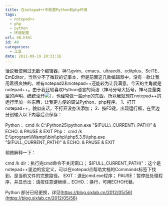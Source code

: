 ```yaml
---
title: 在notepad++中配置Python和php环境
tags:
  - notepad++
  - php
  - python
  - 环境配置
url: 48.html
id: 48
categories:
  - 工具
date: 2011-09-19 20:31:16
---
```


话说我使用过无数个编辑器，神马gvim、emacs、ultraedit、editplus、SciTE、EmEditor，当然少不了微软的记事本，但是前面这几款编辑器中，没有一款让我用着很爽快的。唯有notepad2和notepad++还能较为让我满意。今天的主角就是notepad++。由于我比较喜欢Python语言的简洁（神马分号大括号，神马变量类型的声明，统统滚开![](http://sixlab.1x.net/wp-content/uploads/2012/09/FE0A9F2FF3DD858B77C6A7E624074B15ADDF1C004114_21_21.GIF)），也经常做一些php的东西，所以我就想在notepad++的运行里加一些东西，让我更方便的调试Python、php程序。 1、打开notepad++，貌似废话，不打开没办法添加； 2、按F5键，出现运行框，在里边分别输入以下内容后点保存：

Python：
cmd /k C:\\Python25\\python.exe "$(FULL\_CURRENT\_PATH)" & ECHO. & PAUSE & EXIT
Php：
cmd /k E:\\program\\Wamp\\bin\\php\\php5.3.5\\php.exe "$(FULL\_CURRENT\_PATH)" & ECHO. & PAUSE & EXIT

稍微解释一下：

cmd /k dir：执行完cmd命令不关闭窗口；
$(FULL\_CURRENT\_PATH)"：这个是notepad++里边的宏定义，可以在notepad点帮助文档的Commands标签下找到，是当前文件的完整路径。
EXIT：退出cmd.exe程序；
PAUSE：暂停批处理程序，并显示出：请按任意键继续...
ECHO.：换行，可用ECHO代替。

Python 部分已经更换，详见[https://blog.sixlab.cn/2012/05/56](https://blog.sixlab.cn/2012/05/56)